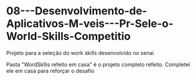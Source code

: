 # 08---Desenvolvimento-de-Aplicativos-M-veis---Pr-Sele-o-World-Skills-Competitio
Projeto para a seleção do work skills desenvolvido no senai

Pasta "WordSkllis refeito em casa" é o projeto completo refeito. Completei ele em casa para reforçar o desafio
